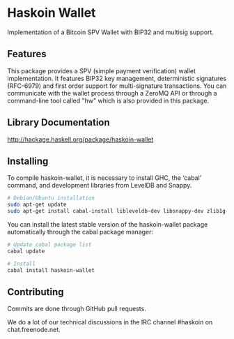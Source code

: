 # Haskoin Wallet

Implementation of a Bitcoin SPV Wallet with BIP32 and multisig support.

## Features

This package provides a SPV (simple payment verification) wallet implementation.
It features BIP32 key management, deterministic signatures (RFC-6979) and first
order support for multi-signature transactions. You can communicate with the
wallet process through a ZeroMQ API or through a command-line tool called "hw"
which is also provided in this package. 

## Library Documentation

http://hackage.haskell.org/package/haskoin-wallet

## Installing

To compile haskoin-wallet, it is necessary to install GHC, the ‘cabal’ command,
and development libraries from LevelDB and Snappy.

```sh
# Debian/Ubuntu installation
sudo apt-get update
sudo apt-get install cabal-install libleveldb-dev libsnappy-dev zlib1g-dev
```

You can install the latest stable version of the haskoin-wallet package
automatically through the cabal package manager:

```sh
# Update cabal package list
cabal update

# Install
cabal install haskoin-wallet
```

## Contributing

Commits are done through GitHub pull requests.

We do a lot of our technical discussions in the IRC channel #haskoin on
chat.freenode.net.
